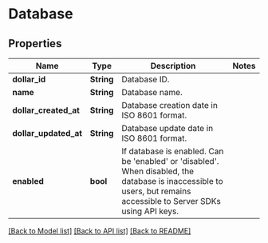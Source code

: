 # Database

## Properties

Name | Type | Description | Notes
------------ | ------------- | ------------- | -------------
**dollar_id** | **String** | Database ID. | 
**name** | **String** | Database name. | 
**dollar_created_at** | **String** | Database creation date in ISO 8601 format. | 
**dollar_updated_at** | **String** | Database update date in ISO 8601 format. | 
**enabled** | **bool** | If database is enabled. Can be 'enabled' or 'disabled'. When disabled, the database is inaccessible to users, but remains accessible to Server SDKs using API keys. | 

[[Back to Model list]](../README.md#documentation-for-models) [[Back to API list]](../README.md#documentation-for-api-endpoints) [[Back to README]](../README.md)


